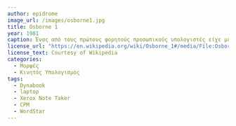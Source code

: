 ```yaml
---
author: epidrome
image_url: /images/osborne1.jpg
title: Osborne 1 
year: 1981
caption: Ένας από τους πρώτους φορητούς προσωπικούς υπολογιστές είχε μέγεθος βαλίτσας και ήταν σχεδιασμένος να χωράει κάτω από ένα αεροπορικό κάθισμα. Αν και δεν ήταν πραγματικά φορητός, συνοδευόταν από πλήρες λογισμικό γραφείου, όπως τον επεξεργαστή κειμένου WordStar, και το λειτουργικό σύστημα CPM, έτσι ώστε ο χρήστης να μπορεί να εργάζεται και εκτός γραφείου για πρώτη φορά..
license_url: "https://en.wikipedia.org/wiki/Osborne_1#/media/File:Osborne_1_open.jpg" 
license_text: Courtesy of Wikipedia 
categories:
  - Μορφές
  - Κινητός Υπολογισμός
tags:
  - Dynabook
  - laptop
  - Xerox Note Taker
  - CPM
  - WordStar
---
```

